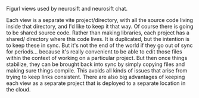 Figurl views used by neurosift and neurosift chat.

Each view is a separate vite project/directory, with all the source code living inside that directory, and I'd like to keep it that way. Of course there is going to be shared source code. Rather than making libraries, each project has a shared/ directory where this code lives. It is duplicated, but the intention is to keep these in sync. But it's not the end of the world if they go out of sync for periods... because it's really convenient to be able to edit those files within the context of working on a particular project. But then once things stabilize, they can be brought back into sync by simply copying files and making sure things compile. This avoids all kinds of issues that arise from trying to keep links consistent. There are also big advantages of keeping each view as a separate project that is deployed to a separate location in the cloud.
